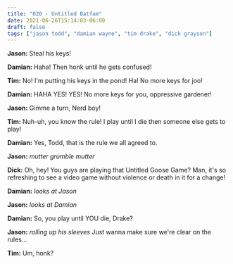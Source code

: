 ```yaml
---
title: "020 - Untitled Batfam"
date: 2021-06-26T15:14:03-06:00
draft: false
tags: ["jason todd", "damian wayne", "tim drake", "dick grayson"]
---
```


__Jason:__ Steal his keys!

__Damian:__ Haha! Then honk until he gets confused!

__Tim:__ No! I'm putting his keys in the pond! Ha! No more keys for joo!

__Damian:__ HAHA YES! YES! No more keys for you, oppressive gardener!

__Jason:__ Gimme a turn, Nerd boy!

__Tim:__ Nuh-uh, you know the rule! I play until I die then someone else gets to play!

__Damian:__ Yes, Todd, that is the rule we all agreed to.

__Jason:__ *mutter grumble mutter*

__Dick:__ Oh, hey! You guys are playing that Untitled Goose Game? Man, it's so refreshing to see a video game without violence or death in it for a change!

__Damian:__ *looks at Jason*

__Jason:__ *looks at Damian*

__Damian:__ So, you play until YOU die, Drake?

__Jason:__ *rolling up his sleeves* Just wanna make sure we're clear on the rules...

__Tim:__ Um, honk?